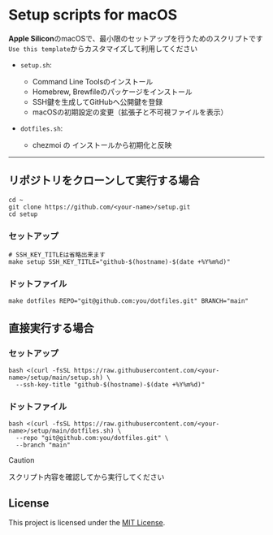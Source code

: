 # Setup scripts for macOS

**Apple Silicon**のmacOSで、最小限のセットアップを行うためのスクリプトです  
`Use this template`からカスタマイズして利用してください  
- `setup.sh`: 
  - Command Line Toolsのインストール  
  - Homebrew, Brewfileのパッケージをインストール  
  - SSH鍵を生成してGitHubへ公開鍵を登録  
  - macOSの初期設定の変更（拡張子と不可視ファイルを表示）

- `dotfiles.sh`: 
  - chezmoi の インストールから初期化と反映  

---

## リポジトリをクローンして実行する場合
``` shell
cd ~
git clone https://github.com/<your-name>/setup.git  
cd setup
```

### セットアップ
``` shell
# SSH_KEY_TITLEは省略出来ます
make setup SSH_KEY_TITLE="github-$(hostname)-$(date +%Y%m%d)"
```

### ドットファイル
``` shell
make dotfiles REPO="git@github.com:you/dotfiles.git" BRANCH="main"
```

## 直接実行する場合
### セットアップ
``` shell
bash <(curl -fsSL https://raw.githubusercontent.com/<your-name>/setup/main/setup.sh) \
  --ssh-key-title "github-$(hostname)-$(date +%Y%m%d)"
```

### ドットファイル
``` shell
bash <(curl -fsSL https://raw.githubusercontent.com/<your-name>/setup/main/dotfiles.sh) \
  --repo "git@github.com:you/dotfiles.git" \
  --branch "main"
```

> [!CAUTION]
> スクリプト内容を確認してから実行してください

## License
This project is licensed under the [MIT License](./LICENSE).
